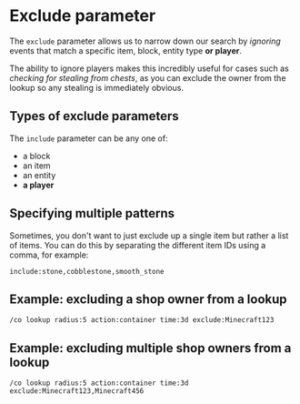 # Exclude parameter

The `exclude` parameter allows us to narrow down our search by *ignoring* events
that match a specific item, block, entity type **or player**.

The ability to ignore players makes this incredibly useful for cases such as
*checking for stealing from chests*, as you can exclude the owner from the
lookup so any stealing is immediately obvious.

## Types of exclude parameters

The `include` parameter can be any one of:

- a block
- an item
- an entity
- **a player**

## Specifying multiple patterns

Sometimes, you don't want to just exclude up a single item but rather a list of
items. You can do this by separating the different item IDs using a comma, for
example:

```
include:stone,cobblestone,smooth_stone
```

## Example: excluding a shop owner from a lookup

```
/co lookup radius:5 action:container time:3d exclude:Minecraft123
```

## Example: excluding multiple shop owners from a lookup

```
/co lookup radius:5 action:container time:3d exclude:Minecraft123,Minecraft456
```


